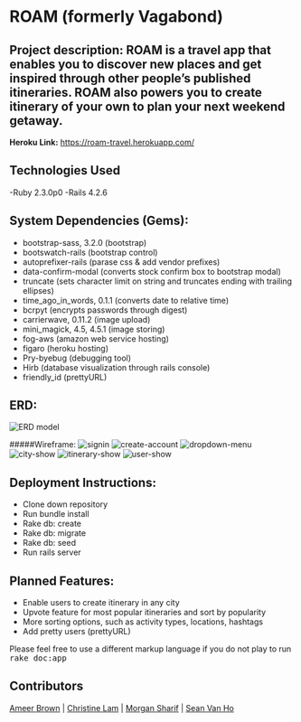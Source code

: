 # **ROAM (formerly Vagabond)**

## **Project description:** ROAM is a travel app that enables you to discover new places and get inspired through other people’s published itineraries. ROAM also powers you to create itinerary of your own to plan your next weekend getaway.
**Heroku Link:** <https://roam-travel.herokuapp.com/>

## **Technologies Used**

-Ruby 2.3.0p0
-Rails 4.2.6

## **System Dependencies (Gems):**

- bootstrap-sass, 3.2.0 (bootstrap)
- bootswatch-rails (bootstrap control)
- autoprefixer-rails (parase css & add vendor prefixes)
- data-confirm-modal (converts stock confirm box to bootstrap modal)
- truncate (sets character limit on string and truncates ending with trailing ellipses)
- time_ago_in_words, 0.1.1 (converts date to relative time)
- bcrpyt (encrypts passwords through digest)
- carrierwave, 0.11.2 (image upload)
- mini_magick, 4.5, 4.5.1 (image storing)
- fog-aws (amazon web service hosting)
- figaro (heroku hosting)
- Pry-byebug (debugging tool)
- Hirb (database visualization through rails console)
- friendly_id (prettyURL)

## **ERD:**
![ERD model](app/assets/images/erd.png "ERD model")

#####Wireframe:
![signin](app/assets/images/signin.png "signin")
![create-account](app/assets/images/create-account.png "create-account")
![dropdown-menu](app/assets/images/dropdown-menu.png "dropdown-menu")
![city-show](app/assets/images/city-show.png "city-show")
![itinerary-show](app/assets/images/itinerary-show.png "itinerary-show")
![user-show](app/assets/images/user-show.png "user-show")

## **Deployment Instructions:**

- Clone down repository
- Run bundle install
- Rake db: create
- Rake db: migrate
- Rake db: seed
- Run rails server

## **Planned Features:**

- Enable users to create itinerary in any city
- Upvote feature for most popular itineraries and sort by popularity
- More sorting options, such as activity types, locations, hashtags
- Add pretty users (prettyURL)

Please feel free to use a different markup language if you do not play to run
<tt>rake doc:app</tt>

## Contributors
[Ameer Brown](https://github.com/Ameer-Brown) | [Christine Lam](https://github.com/lamchristine) | [Morgan Sharif](https://github.com/morgansharif) | [Sean Van Ho](https://github.com/seanvsville)
